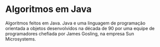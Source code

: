 # Algoritmos em Java
 Algoritmos feitos em Java. Java e uma linguagem de programação orientada a objetos desenvolvidos na década de 90 por uma equipe de programadores chefiada por James Gosling, na empresa Sun Microsystems.
